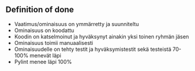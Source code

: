 <h2>Definition of done</h2>

- Vaatimus/ominaisuus on ymmärretty ja suunniteltu
- Ominaisuus on koodattu
- Koodin on katselmoinut ja hyväksynyt ainakin yksi toinen ryhmän jäsen
- Ominaisuus toimii manuaalisesti
- Ominaisuudelle on tehty testit ja hyväksymistestit sekä testeistä 70-100% menevät läpi
- Pylint menee läpi 100%
